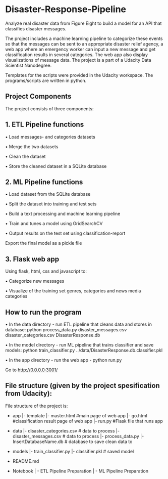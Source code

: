 # Disaster-Response-Pipeline
Analyze real disaster data from Figure Eight to build a model for an API that classifies disaster messages.

The project includes a machine learning pipeline to categorize these events so that the messages can be sent to an appropriate disaster relief agency, a web app where an emergency worker can input a new message and get classification results in several categories. The web app also display visualizations of message data. 
The project is a part of a Udacity Data Scientist Nanodegree.

Templates for the scripts were provided in the Udacity workspace. The programs/scripts are written in python.

## Project Components
The project consists of three components:

## 1. ETL Pipeline functions
•	Load messages- and categories datasets

•	Merge the two datasets

•	Clean the dataset

•	Store the cleaned dataset in a SQLite database

## 2. ML Pipeline functions
•	Load dataset from the SQLite database

•	Split the dataset into training and test sets

•	Build a text processing and machine learning pipeline

•	Train and tunes a model using GridSearchCV

•	Output results on the test set using classification-report

Export the final model as a pickle file

## 3. Flask web app
Using flask, html, css and javascript to:

•	Categorize new messages

•	Visualize of the training set genres, categories and news media categories


## How to run the program
•	In the data directory - run ETL pipeline that cleans data and stores in database:  python process_data.py disaster_messages.csv disaster_categories.csv DisasterResponse.db

•	In the model directory - run ML pipeline that trains classifier and save models: python train_classifier.py ../data/DisasterResponse.db.classifier.pkl

•	In the app directory - run the web app - python run.py

Go to http://0.0.0.0:3001/

## File structure (given by the project spesification from Udacity):
File structure of the project is:
- app
|- template
|- master.html  #main page of web app
|- go.html  #classification result page of web app
|- run.py  #Flask file that runs app

- data
|- disaster_categories.csv  # data to process 
|- disaster_messages.csv  # data to process
|- process_data.py
|- InsertDatabaseName.db   # database to save clean data to

- models
|- train_classifier.py
|- classifier.pkl  # saved model 

- README.md

- Notebook
| - ETL Pipeline Preparation
| - ML Pipeline Preparation

 

 
